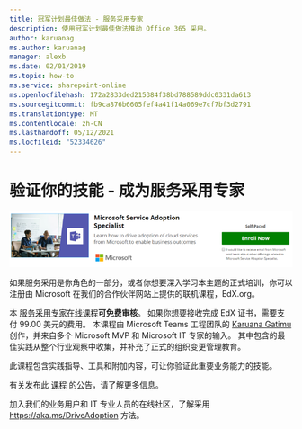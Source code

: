 ```yaml
---
title: 冠军计划最佳做法 - 服务采用专家
description: 使用冠军计划最佳做法推动 Office 365 采用。
author: karuanag
ms.author: karuanag
manager: alexb
ms.date: 02/01/2019
ms.topic: how-to
ms.service: sharepoint-online
ms.openlocfilehash: 172a2833ded215384f38bd788589ddc0331da613
ms.sourcegitcommit: fb9ca876b6605fef4a41f14a069e7cf7bf3d2791
ms.translationtype: MT
ms.contentlocale: zh-CN
ms.lasthandoff: 05/12/2021
ms.locfileid: "52334626"
---
```

# <a name="validate-your-skills---become-a-service-adoption-specialist"></a>验证你的技能 - 成为服务采用专家

![服务采用专家课程](media/champs_sascourse.png)

如果服务采用是你角色的一部分，或者你想要深入学习本主题的正式培训，你可以注册由 Microsoft 在我们的合作伙伴网站上提供的联机课程，EdX.org。 

本 [服务采用专家在线课程](/learn/paths/m365-service-adoption/)**可免费审核**。  如果你想要接收完成 EdX 证书，需要支付 99.00 美元的费用。  本课程由 Microsoft Teams 工程团队的 [Karuana Gatimu](https://linkedin.com/in/karuanagatimu) 创作，并来自多个 Microsoft MVP 和 Microsoft IT 专家的输入。  其中包含的最佳实践从整个行业观察中收集，并补充了正式的组织变更管理教育。  

此课程包含实践指导、工具和附加内容，可让你验证此重要业务能力的技能。  

有关发布此 [课程](https://aka.ms/AdoptionCertAnnouncement) 的公告，请了解更多信息。 

加入我们的业务用户和 IT 专业人员的在线社区，了解采用 https://aka.ms/DriveAdoption 方法。